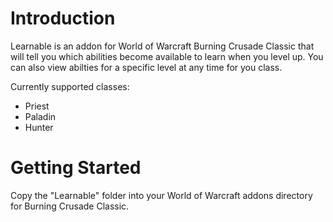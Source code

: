 # Introduction

Learnable is an addon for World of Warcraft Burning Crusade Classic that will tell you which abilities become available to learn when you level up. You can also view abilties for a specific level at any time for you class.

Currently supported classes:

-   Priest
-   Paladin
-   Hunter

# Getting Started

Copy the "Learnable" folder into your World of Warcraft addons directory for Burning Crusade Classic.
